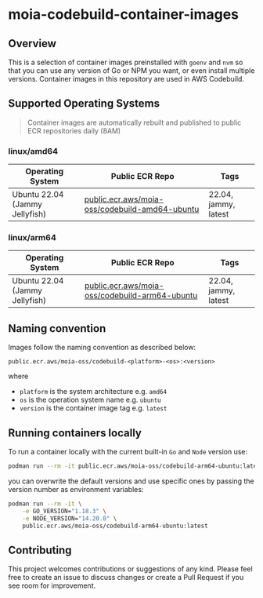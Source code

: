 # moia-codebuild-container-images

## Overview

This is a selection of container images preinstalled with `goenv` and `nvm` so that you can use any version of Go or NPM you want, or even install multiple versions. Container images in this repository are used in AWS Codebuild.

## Supported Operating Systems

> Container images are automatically rebuilt and published to public ECR repositories daily (8AM)


### linux/amd64

| Operating System             | Public ECR Repo                                                                                 | Tags             |
| ---------------------------- | ----------------------------------------------------------------------------------------------- | --------------------------- |
| Ubuntu 22.04 (Jammy Jellyfish)   | [public.ecr.aws/moia-oss/codebuild-amd64-ubuntu](https://gallery.ecr.aws/moia-oss/codebuild-amd64-ubuntu)           | 22.04, jammy, latest        |

### linux/arm64

| Operating System             | Public ECR Repo                                                                                 | Tags             |
| ---------------------------- | ----------------------------------------------------------------------------------------------- | --------------------------- |
| Ubuntu 22.04 (Jammy Jellyfish)   | [public.ecr.aws/moia-oss/codebuild-arm64-ubuntu](https://gallery.ecr.aws/moia-oss/codebuild-arm64-ubuntu)           | 22.04, jammy, latest        |

## Naming convention

Images follow the naming convention as described below:

`public.ecr.aws/moia-oss/codebuild-<platform>-<os>:<version>`

where 
* `platform` is the system architecture e.g. `amd64`
* `os` is the operation system name e.g. `ubuntu`
* `version` is the container image tag e.g. `latest`

## Running containers locally

To run a container locally with the current built-in `Go` and `Node` version use:

```bash
podman run --rm -it public.ecr.aws/moia-oss/codebuild-arm64-ubuntu:latest
```

you can overwrite the default versions and use specific ones by passing the version number as environment variables:

```bash
podman run --rm -it \
    -e GO_VERSION="1.18.3" \
    -e NODE_VERSION="14.20.0" \
    public.ecr.aws/moia-oss/codebuild-arm64-ubuntu:latest
```

## Contributing

This project welcomes contributions or suggestions of any kind. Please feel free to create an issue to discuss changes or create a Pull Request if you see room for improvement.
